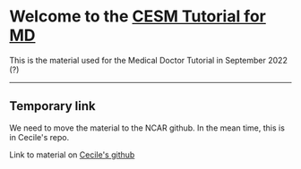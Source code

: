 
# Welcome to the [CESM Tutorial for MD](https://ncar.github.io/CESM-Tutorial-MD/README.html)

This is the material used for the Medical Doctor Tutorial in September 2022 (?)
<br>

___


## Temporary link 

We need to move the material to the NCAR github. In the mean time, this is in Cecile's repo.

Link to material on [Cecile's github](https://cecilehannay.github.io/CESM-Tutorial-MD/README.html)

<div>
